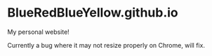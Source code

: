 # BlueRedBlueYellow.github.io
My personal website!

Currently a bug where it may not resize properly on Chrome, will fix.
